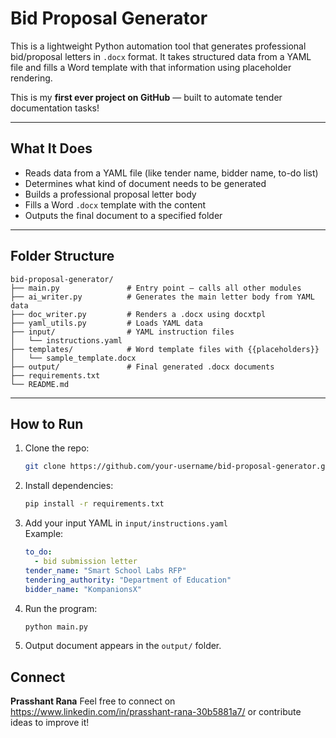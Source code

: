 # Bid Proposal Generator 
This is a lightweight Python automation tool that generates professional bid/proposal letters in `.docx` format. It takes structured data from a YAML file and fills a Word template with that information using placeholder rendering.

This is my **first ever project on GitHub** — built to automate tender documentation tasks!

---

## What It Does

- Reads data from a YAML file (like tender name, bidder name, to-do list)
- Determines what kind of document needs to be generated
- Builds a professional proposal letter body
- Fills a Word `.docx` template with the content
- Outputs the final document to a specified folder

---

## Folder Structure

```
bid-proposal-generator/
├── main.py               # Entry point – calls all other modules
├── ai_writer.py          # Generates the main letter body from YAML data
├── doc_writer.py         # Renders a .docx using docxtpl
├── yaml_utils.py         # Loads YAML data
├── input/                # YAML instruction files
│   └── instructions.yaml
├── templates/            # Word template files with {{placeholders}}
│   └── sample_template.docx
├── output/               # Final generated .docx documents
├── requirements.txt
└── README.md
```

---

## How to Run

1. Clone the repo:
   ```bash
   git clone https://github.com/your-username/bid-proposal-generator.git cd bid-proposal-generator
   ```

2. Install dependencies:
   ```bash
   pip install -r requirements.txt
   ```

3. Add your input YAML in `input/instructions.yaml`  
   Example:
   ```yaml
   to_do:
     - bid submission letter
   tender_name: "Smart School Labs RFP"
   tendering_authority: "Department of Education"
   bidder_name: "KompanionsX"
   ```

4. Run the program:
   ```bash
   python main.py
   ```

5. Output document appears in the `output/` folder.


## Connect
**Prasshant Rana** 
Feel free to connect on https://www.linkedin.com/in/prasshant-rana-30b5881a7/ or contribute ideas to improve it!
 
